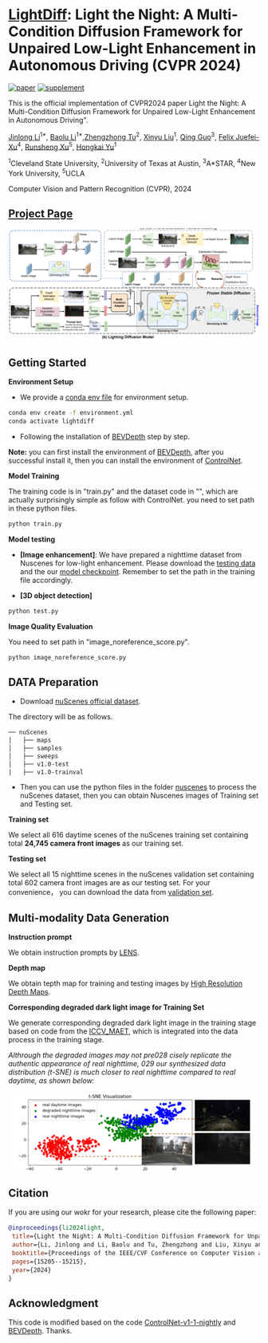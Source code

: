 <!--
 * @Descripttion: 
 * @version: 
 * @Author: Jinlong Li CSU PhD
 * @Date: 2024-07-10 20:59:10
 * @LastEditors: Jinlong Li CSU PhD
 * @LastEditTime: 2024-08-16 17:25:32
-->



# [LightDiff](https://openaccess.thecvf.com/content/CVPR2024/papers/Li_Light_the_Night_A_Multi-Condition_Diffusion_Framework_for_Unpaired_Low-Light_CVPR_2024_paper.pdf): Light the Night: A Multi-Condition Diffusion Framework for Unpaired Low-Light Enhancement in Autonomous Driving (CVPR 2024)


[![paper](https://img.shields.io/badge/arXiv-Paper-<COLOR>.svg)](https://arxiv.org/pdf/2404.04804)
[![supplement](https://img.shields.io/badge/Supplementary-Material-red)](./images/Supplementary_CVPR24_Light_the_Night.pdf)
<!-- [![video](https://img.shields.io/badge/Video-Presentation-F9D371)]() -->




This is the official implementation of CVPR2024 paper Light the Night: A Multi-Condition Diffusion Framework for Unpaired Low-Light Enhancement in Autonomous Driving".

[Jinlong Li](https://jinlong17.github.io/)<sup>1*</sup>, [Baolu Li]()<sup>1*</sup>,[Zhengzhong Tu](https://github.com/vztu)<sup>2</sup>, [Xinyu Liu]()<sup>1</sup>, [Qing Guo]()<sup>3</sup>, [Felix Juefei-Xu]()<sup>4</sup>, [Runsheng Xu](https://derrickxunu.github.io/)<sup>5</sup>, [Hongkai Yu]()<sup>1</sup>


<sup>1</sup>Cleveland State University, <sup>2</sup>University of Texas at Austin,  <sup>3</sup>A*STAR, <sup>4</sup>New York University, <sup>5</sup>UCLA

Computer Vision and Pattern Recognition (CVPR), 2024


## [Project Page](https://genforce.github.io/freecontrol/) <br>



![teaser](/images/lightdiff.png)


## Getting Started

**Environment Setup**
- We provide a [conda env file](environment.yml) for environment setup. 
```bash
conda env create -f environment.yml
conda activate lightdiff
```

- Following the installation of [BEVDepth](https://github.com/Megvii-BaseDetection/BEVDepth) step by step.

**Note:** you can first install the environment of [BEVDepth](https://github.com/Megvii-BaseDetection/BEVDepth), after you successful install it, then you can install the environment of [ControlNet](https://github.com/lllyasviel/ControlNet-v1-1-nightly).


**Model Training**

The training code is in "train.py" and the dataset code in "", which are actually surprisingly simple as follow with ControlNet. you need to set path in these python files.

```bash
python train.py
```


**Model testing**

+ **[Image enhancement]**: We have prepared a nighttime dataset from Nuscenes for low-light enhancement. Please download the [testing data](https://drive.google.com/drive/folders/1nG5j3h7b8ERXezzprt1a4dRUHS-TpMeW?usp=sharing) and the our [model checkpoint](https://csuohio-my.sharepoint.com/:u:/g/personal/2819040_vikes_csuohio_edu/EYIrVBctW3ZIu_NqC93whaABhyJgLUz2eAnd53Aw2lYKCg?e=M1TaU2). Remember to set the path in the training file accordingly.


+ **[3D object detection]**




```bash
python test.py
```



**Image Quality Evaluation**

You need to set path in "image_noreference_score.py".

```bash
python image_noreference_score.py
```



## DATA Preparation


- Download [nuScenes official dataset]().

The directory will be as follows.

```
── nuScenes
│   ├── maps
│   ├── samples
│   ├── sweeps
│   ├── v1.0-test
|   ├── v1.0-trainval
```

- Then you can use the python files in the folder [nuscenes](./nuscenes) to process the nuScenes dataset, then you can obtain Nuscenes images of Training set and Testing set.


**Training set**


We select all 616 daytime scenes of the nuScenes training set containing total **24,745 camera front images** as our training set. 


**Testing set**


We select all 15 nighttime scenes in the nuScenes validation set containing total 602 camera front images are as our testing set.  For your convenience， you can download the data from [validation set](https://drive.google.com/drive/folders/1nG5j3h7b8ERXezzprt1a4dRUHS-TpMeW?usp=sharing).

## Multi-modality Data Generation


**Instruction prompt**

We obtain instruction prompts by [LENS](https://github.com/ContextualAI/lens).


**Depth map**


We obtain tepth map for training and testing images by [High Resolution Depth Maps](https://github.com/thygate/stable-diffusion-webui-depthmap-script?tab=readme-ov-file#high-resolution-depth-maps-for-stable-diffusion-webui).


**Corresponding degraded dark light image for Training Set**

We generate corresponding degraded dark light image in the training stage based on code from the [ICCV_MAET](https://github.com/cuiziteng/ICCV_MAET), which is integrated into the data process in the training stage. 

_Althrough the degraded images may not pre028 cisely replicate the authentic appearance of real nighttime,
029 our synthesized data distribution (t-SNE) is much closer to real nighttime compared to real daytime, as shown below:_



<!-- ![teaser](/images/SNE.png) -->

<img src="./images/SNE.png" alt="Image description" width="900" style="display: block; margin: 0 auto;">


## Citation
 If you are using our wokr for your research, please cite the following paper:
 ```bibtex
@inproceedings{li2024light,
  title={Light the Night: A Multi-Condition Diffusion Framework for Unpaired Low-Light Enhancement in Autonomous Driving},
  author={Li, Jinlong and Li, Baolu and Tu, Zhengzhong and Liu, Xinyu and Guo, Qing and Juefei-Xu, Felix and Xu, Runsheng and Yu, Hongkai},
  booktitle={Proceedings of the IEEE/CVF Conference on Computer Vision and Pattern Recognition},
  pages={15205--15215},
  year={2024}
}
```



## Acknowledgment

This code is modified based on the code [ControlNet-v1-1-nightly](https://github.com/lllyasviel/ControlNet-v1-1-nightly) and [BEVDepth](https://github.com/Megvii-BaseDetection/BEVDepth). Thanks.
